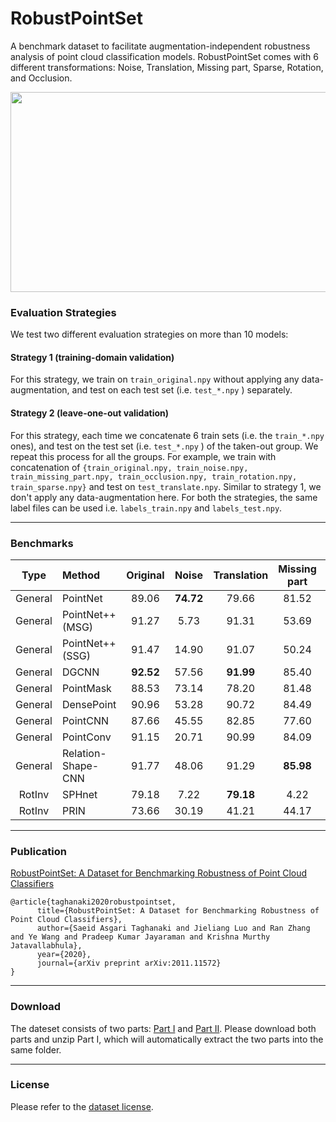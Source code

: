 # RobustPointSet
A benchmark dataset to facilitate augmentation-independent robustness analysis of point cloud classification models. RobustPointSet comes with 6 different transformations: Noise, Translation, Missing part, Sparse, Rotation, and Occlusion.

<div align="center">
<img src="https://github.com/AutodeskAILab/RobustPointSet/blob/main/RobustPointSet.png" width="800" height="320">
</div>


### Evaluation Strategies

We test two different evaluation strategies on more than 10 models:

#### Strategy 1 (training-domain validation)
For this strategy, we train on `train_original.npy` without applying any data-augmentation, and test on each test set (i.e. `test_*.npy` ) separately.

#### Strategy 2 (leave-one-out validation)
For this strategy, each time we concatenate 6 train sets (i.e. the `train_*.npy` ones), and test on the test set (i.e. `test_*.npy` ) of the taken-out group. We repeat this process for all the groups. For example, we train with concatenation of `{train_original.npy, train_noise.npy, train_missing_part.npy, train_occlusion.npy, train_rotation.npy, train_sparse.npy}` and test on `test_translate.npy`. Similar to strategy 1, we don't apply any data-augmentation here. For both the strategies, the same label files can be used i.e. `labels_train.npy` and `labels_test.npy`.

-----------------

### Benchmarks 

| Type | Method              | Original  |   Noise   | Translation | Missing part |  Sparse   | Rotation | Occlusion |  Average  |
|:----:|:--------------------|:---------:|:---------:|:-----------:|:------------:|:---------:|:--------:|:---------:|:---------:|
|General   | PointNet            |   89.06   | **74.72** |    79.66    |    81.52     | **60.53** |   8.83   |   39.47   | **61.97** |
|General      | PointNet++ (MSG)    |   91.27   |   5.73    |    91.31    |    53.69     |   6.65    |  13.02   |   64.18   |   46.55   |
|General      | PointNet++ (SSG)    |   91.47   |   14.90   |    91.07    |    50.24     |   8.85    |  12.70   |   70.23   |   48.49   |
|General      | DGCNN               | **92.52** |   57.56   |  **91.99**  |    85.40     |   9.34    |  13.43   | **78.72** |   61.28   |
|General      | PointMask           |   88.53   |   73.14   |    78.20    |    81.48     |   58.23   |   8.02   |   39.18   |   60.97   |
|General      | DensePoint          |   90.96   |   53.28   |    90.72    |    84.49     |   15.52   |  12.76   |   67.67   |   59.40   |
|General      | PointCNN            |   87.66   |   45.55   |    82.85    |    77.60     |   4.01    |  11.50   |   59.50   |   52.67   |
|General      | PointConv           |   91.15   |   20.71   |    90.99    |    84.09     |   8.65    |  12.38   |   45.83   |   50.54   |
|General      | Relation-Shape-CNN  |   91.77   |   48.06   |    91.29    |  **85.98**   |   23.18   |  11.51   |   75.61   |   61.06   |
|RotInv      | SPHnet              |   79.18   |   7.22    |  **79.18**  |     4.22     |   1.26    |  79.18   |   34.33   |   40.65   |
|RotInv      | PRIN                |   73.66   |   30.19   |    41.21    |    44.17     |   4.17    |  68.56   |   31.56   |   41.93   |

-----------------

### Publication 

[RobustPointSet: A Dataset for Benchmarking Robustness of Point Cloud Classifiers](https://arxiv.org/abs/2011.11572)
```
@article{taghanaki2020robustpointset,
      title={RobustPointSet: A Dataset for Benchmarking Robustness of Point Cloud Classifiers}, 
      author={Saeid Asgari Taghanaki and Jieliang Luo and Ran Zhang and Ye Wang and Pradeep Kumar Jayaraman and Krishna Murthy Jatavallabhula},
      year={2020},
      journal={arXiv preprint arXiv:2011.11572}
}
```
-----------------
### Download
The dateset consists of two parts: [Part I](https://github.com/AutodeskAILab/RobustPointSet/releases/download/v1.0/RobustPointSet.z01) and [Part II](https://github.com/AutodeskAILab/RobustPointSet/releases/download/v1.0/RobustPointSet.zip). Please download both parts and unzip Part I, which will automatically extract the two parts into the same folder. 

-----------------
### License

Please refer to the [dataset license](https://github.com/AutodeskAILab/RobustPointSet/blob/main/LICENSE.md).


